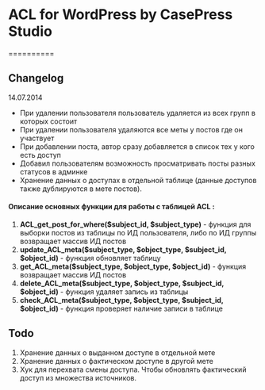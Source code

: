 # ACL for WordPress by CasePress Studio
==========
## Changelog 
14.07.2014
* При удалении пользователя пользователь удаляется из всех групп в которых состоит
* При удалении пользователя удаляются все меты у постов где он участвует
* При добавлении поста, автор сразу добавляется в список тех у кого есть доступ
* Добавил пользователям возможность просматривать посты разных статусов в админке
* Хранение данных о доступах в отдельной таблице (данные доступов также дублируются в мете постов).

#### Описание основных функции для работы с таблицей ACL :

1. **ACL_get_post_for_where($subject_id, $subject_type)** - функция для выборки постов из таблицы по ИД пользователя, либо по ИД группы возвращает массив ИД постов
2. **update_ACL_meta($subject_type, $object_type, $subject_id, $object_id)** - функция обновляет таблицу
3. **get_ACL_meta($subject_type, $object_type, $object_id)** - функция возвращает массив ИД постов
4. **delete_ACL_meta($subject_type, $object_type, $subject_id, $object_id)** - функция удаляет запись из таблицы
5. **check_ACL_meta($subject_type, $object_type, $subject_id, $object_id)** - функция проверяет наличие записи в таблице

## Todo
1. Хранение данных о выданном доступе в отдельной мете
2. Хранение данных о фактическом доступе в другой мете
3. Хук для перехвата смены доступа. Чтобы обновлять фактический доступ из множества источников.

